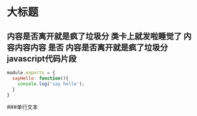 
大标题
=====

###
内容是否离开就是疯了垃圾分
类卡上就发啦睡觉了
内容内容内容
是否
内容是否离开就是疯了垃圾分
javascript代码片段
---
```javascript
module.exports = {
  sayHello: function(){
    console.log('say hello');
  }
}
```

###单行文本
